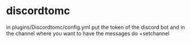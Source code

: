 # discordtomc

in plugins/Discordtomc/config.yml put the token of the discord bot
and in the channel where you want to have the messages do +setchannel
